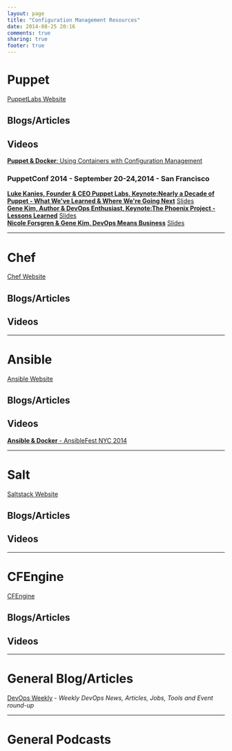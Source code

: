 ```yaml
---
layout: page
title: "Configuration Management Resources"
date: 2014-08-25 20:16
comments: true
sharing: true
footer: true
---
```

# Puppet

[PuppetLabs Website](http://www.puppetlabs.com)

## Blogs/Articles

## Videos

[**Puppet & Docker**: Using Containers with Configuration Management](http://puppetlabs.com/webinars/puppet-docker-using-containers-configuration-management)

### __PuppetConf 2014__ - September 20-24,2014 - San Francisco

[**Luke Kanies, Founder &amp; CEO Puppet Labs, Keynote:Nearly a Decade of Puppet - What We've Learned &amp; Where We're Going Next**](https://puppetlabs.com/presentations/keynote-nearly-decade-puppet-what-weve-learned-and-where-were-going-next-luke-kanies) [Slides](https://www.slideshare.net/slideshow/embed_code/39545495#)<br/>
[**Gene Kim, Author &amp; DevOps Enthusiast, Keynote:The Phoenix Project - Lessons Learned**](https://www.youtube.com/watch?v=aYy5OdUifqc) [Slides](http://www.slideshare.net/PuppetLabs/keynote-the-phoenix-project-lessons-learned-puppetconf-2014)<br/>
[**Nicole Forsgren &amp; Gene Kim, DevOps Means Business**](https://www.youtube.com/watch?v=MUIPTtXfq2E) [Slides](http://www.slideshare.net/PuppetLabs/devops-means-business-gene-kim-it-revolution-press-nicole-forsgren-velasquez-utah-state-university)<br/> 

---

# Chef

[Chef Website](http://www.getchef.com)

## Blogs/Articles

## Videos

---

# Ansible

[Ansible Website](http://www.ansible.com)

## Blogs/Articles

## Videos
[**Ansible &amp; Docker** - AnsibleFest NYC 2014](http://www.youtube.com/watch?v=oZ45v8AeE7k)

---

# Salt

[Saltstack Website](http://www.saltstack.com)

## Blogs/Articles

## Videos

---

# CFEngine

[CFEngine](http://www.cfengine.com)

## Blogs/Articles

## Videos

---

# General Blog/Articles

[DevOps Weekly](http://www.devopsweekly.com/) - _Weekly DevOps News, Articles, Jobs, Tools and Event round-up_

---
# General Podcasts
